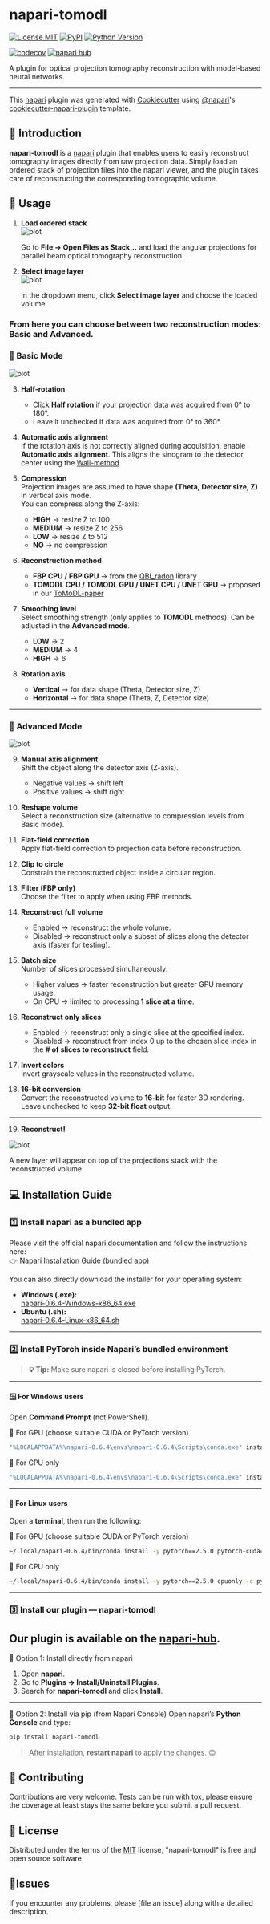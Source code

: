 # napari-tomodl

[![License MIT](https://img.shields.io/pypi/l/napari-tomodl.svg?color=green)](https://github.com/marcoso96/napari-tomodl/raw/main/LICENSE)
[![PyPI](https://img.shields.io/pypi/v/napari-tomodl.svg?color=green)](https://pypi.org/project/napari-tomodl)
[![Python Version](https://img.shields.io/pypi/pyversions/napari-tomodl.svg?color=green)](https://python.org)
<!-- [![tests](https://github.com/marcoso96/napari-tomodl/workflows/tests/badge.svg)](https://github.com/marcoso96/napari-tomodl/actions) -->
[![codecov](https://codecov.io/gh/marcoso96/napari-tomodl/branch/main/graph/badge.svg)](https://codecov.io/gh/marcoso96/napari-tomodl)
[![napari hub](https://img.shields.io/endpoint?url=https://api.napari-hub.org/shields/napari-tomodl)](https://napari-hub.org/plugins/napari-tomodl)

A plugin for optical projection tomography reconstruction with model-based neural networks.

----------------------------------

This [napari] plugin was generated with [Cookiecutter] using [@napari]'s [cookiecutter-napari-plugin] template.

<!--
Don't miss the full getting started guide to set up your new package:
https://github.com/napari/cookiecutter-napari-plugin#getting-started

and review the napari docs for plugin developers:
https://napari.org/stable/plugins/index.html
-->
## 🔬 Introduction

**napari-tomodl** is a [napari](https://napari.org/) plugin that enables users to easily reconstruct tomography images directly from raw projection data. Simply load an ordered stack of projection files into the napari viewer, and the plugin takes care of reconstructing the corresponding tomographic volume.  

## 🚀 Usage

1. **Load ordered stack**  
![plot](https://raw.githubusercontent.com/obandomarcos/ToMoDL/refs/heads/nhattm/napari-tomodl/figures/stack_image.png)

   Go to **File → Open Files as Stack...** and load the angular projections for parallel beam optical tomography reconstruction.

2. **Select image layer**  
![plot](https://raw.githubusercontent.com/obandomarcos/ToMoDL/refs/heads/nhattm/napari-tomodl/figures/select_layer.png) 

   In the dropdown menu, click **Select image layer** and choose the loaded volume.  

<!--  make this line be bigger and bold -->
<h3>From here you can choose between two reconstruction modes: Basic and Advanced.</h3>

### 🔹 Basic Mode
![plot](https://raw.githubusercontent.com/obandomarcos/ToMoDL/refs/heads/nhattm/napari-tomodl/figures/basic_mode.png)  

3. **Half-rotation**  
   - Click **Half rotation** if your projection data was acquired from 0° to 180°.  
   - Leave it unchecked if data was acquired from 0° to 360°.

4. **Automatic axis alignment**  
   If the rotation axis is not correctly aligned during acquisition, enable **Automatic axis alignment**.  This aligns the sinogram to the detector center using the [Wall-method].

5. **Compression**  
   Projection images are assumed to have shape **(Theta, Detector size, Z)** in vertical axis mode.  
   You can compress along the Z-axis:  
   - **HIGH** → resize Z to 100  
   - **MEDIUM** → resize Z to 256  
   - **LOW** → resize Z to 512  
   - **NO** → no compression  

6. **Reconstruction method**  
   - **FBP CPU / FBP GPU** → from the [QBI_radon] library  
   - **TOMODL CPU / TOMODL GPU / UNET CPU / UNET GPU** → proposed in our [ToMoDL-paper]  

7. **Smoothing level**  
   Select smoothing strength (only applies to **TOMODL** methods). Can be adjusted in the **Advanced mode**.
    - **LOW** → 2  
    - **MEDIUM** → 4  
    - **HIGH** → 6 

8. **Rotation axis**  
   - **Vertical** → for data shape (Theta, Detector size, Z)  
   - **Horizontal** → for data shape (Theta, Z, Detector size)
---

### 🔹 Advanced Mode
![plot](https://raw.githubusercontent.com/obandomarcos/ToMoDL/refs/heads/nhattm/napari-tomodl/figures/advanced_model.png)  

9. **Manual axis alignment**  
   Shift the object along the detector axis (Z-axis).  
   - Negative values → shift left  
   - Positive values → shift right  

10. **Reshape volume**  
    Select a reconstruction size (alternative to compression levels from Basic mode).

11. **Flat-field correction**  
    Apply flat-field correction to projection data before reconstruction.

12. **Clip to circle**  
    Constrain the reconstructed object inside a circular region.

13. **Filter (FBP only)**  
    Choose the filter to apply when using FBP methods. 

14. **Reconstruct full volume**  
    - Enabled → reconstruct the whole volume.  
    - Disabled → reconstruct only a subset of slices along the detector axis (faster for testing).

15. **Batch size**  
    Number of slices processed simultaneously:  
    - Higher values → faster reconstruction but greater GPU memory usage.  
    - On CPU → limited to processing **1 slice at a time**.  

16. **Reconstruct only slices**  
    - Enabled → reconstruct only a single slice at the specified index.  
    - Disabled → reconstruct from index 0 up to the chosen slice index in the **# of slices to reconstruct** field.  

17. **Invert colors**  
    Invert grayscale values in the reconstructed volume.

18. **16-bit conversion**  
    Convert the reconstructed volume to **16-bit** for faster 3D rendering.  
    Leave unchecked to keep **32-bit float** output.
---

19. **Reconstruct!** 

![plot](https://raw.githubusercontent.com/obandomarcos/ToMoDL/refs/heads/nhattm/napari-tomodl/figures/reconstruct_button.png)

   A new layer will appear on top of the projections stack with the reconstructed volume.


## 💻 Installation Guide

### 1️⃣ Install **napari** as a bundled app

Please visit the official napari documentation and follow the instructions here:  
👉 [Napari Installation Guide (bundled app)](https://napari.org/stable/tutorials/fundamentals/installation_bundle_conda.html)

You can also directly download the installer for your operating system:
- **Windows (.exe):**  
  [napari-0.6.4-Windows-x86_64.exe](https://github.com/napari/napari/releases/download/v0.6.4/napari-0.6.4-Windows-x86_64.exe)
- **Ubuntu (.sh):**  
  [napari-0.6.4-Linux-x86_64.sh](https://github.com/napari/napari/releases/download/v0.6.4/napari-0.6.4-Linux-x86_64.sh)

---

### 2️⃣ Install **PyTorch** inside Napari’s bundled environment

> **💡 Tip:** Make sure napari is closed before installing PyTorch.  
---
#### 🪟 **For Windows users**
Open **Command Prompt** (not PowerShell).

🔹 For GPU (choose suitable CUDA or PyTorch version)
```bash
"%LOCALAPPDATA%\napari-0.6.4\envs\napari-0.6.4\Scripts\conda.exe" install -y pytorch==2.5.0 pytorch-cuda=12.1 -c conda-forge -c pytorch -c nvidia --override-channels
```
🔹 For CPU only
```bash
"%LOCALAPPDATA%\napari-0.6.4\envs\napari-0.6.4\Scripts\conda.exe" install -y pytorch==2.5.0 cpuonly -c pytorch -c nvidia -c conda-forge --override-channels
```
---
#### 🐧 For Linux users
Open a **terminal**, then run the following:

🔹 For GPU (choose suitable CUDA or PyTorch version)
```bash
~/.local/napari-0.6.4/bin/conda install -y pytorch==2.5.0 pytorch-cuda=12.1 -c conda-forge -c pytorch -c nvidia --override-channels
```
🔹 For CPU only
```bash
~/.local/napari-0.6.4/bin/conda install -y pytorch==2.5.0 cpuonly -c pytorch -c nvidia -c conda-forge --override-channels
```
---
### 3️⃣ Install our plugin — **napari-tomodl**

Our plugin is available on the [napari-hub](https://napari-hub.org/plugins/napari-tomodl.html).
---
🔹 Option 1: Install directly from napari
1. Open **napari**.  
2. Go to **Plugins → Install/Uninstall Plugins**.  
3. Search for **napari-tomodl** and click **Install**.
---
🔹 Option 2: Install via pip (from Napari Console)
Open napari’s **Python Console** and type:

```bash
pip install napari-tomodl
```

> After installation, **restart napari** to apply the changes. 😊

## 🤝 Contributing

Contributions are very welcome. Tests can be run with [tox], please ensure
the coverage at least stays the same before you submit a pull request.

## 📜 License

Distributed under the terms of the [MIT] license,
"napari-tomodl" is free and open source software

## 🐛Issues

If you encounter any problems, please [file an issue] along with a detailed description.

[napari]: https://github.com/napari/napari
[Cookiecutter]: https://github.com/audreyr/cookiecutter
[@napari]: https://github.com/napari
[MIT]: http://opensource.org/licenses/MIT
[BSD-3]: http://opensource.org/licenses/BSD-3-Clause
[GNU GPL v3.0]: http://www.gnu.org/licenses/gpl-3.0.txt
[GNU LGPL v3.0]: http://www.gnu.org/licenses/lgpl-3.0.txt
[Apache Software License 2.0]: http://www.apache.org/licenses/LICENSE-2.0
[Mozilla Public License 2.0]: https://www.mozilla.org/media/MPL/2.0/index.txt
[cookiecutter-napari-plugin]: https://github.com/napari/cookiecutter-napari-plugin

[QBI_radon]: https://github.com/QBioImaging/QBI_radon
[Wall-method]: https://doi.org/10.1088/0031-9155/50/19/015
[ToMoDL-paper]: https://doi.org/10.1038/s41598-023-47650-3
[napari]: https://github.com/napari/napari
[tox]: https://tox.readthedocs.io/en/latest/
[pip]: https://pypi.org/project/pip/
[PyPI]: https://pypi.org/
